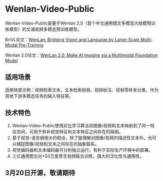 # Wenlan-Video-Public

Wenlan-Video-Public是基于Wenlan 2.0（首个中文通用图文多模态大规模预训练模型）的文澜视频多模态预训练模型。

BriVL论文：[WenLan: Bridging Vision and Language by Large-Scale Multi-Modal Pre-Training](https://arxiv.org/abs/2103.06561)

Wenlan 2.0论文：[WenLan 2.0: Make AI Imagine via a Multimodal Foundation Model](https://arxiv.org/abs/2110.14378)

## 适用场景

适用场景示例：视频检索文本、文本检索视频、视频标注、视频零样本分类、作为其他下游多模态任务的输入特征等。

## 技术特色

1. Wenlan-Video-Public使用对比学习算法将图像/视频和文本映射到了同一特征空间，可用于弥补视觉特征和文本特征之间存在的隔阂。
2. 基于视觉-语言弱相关的假设，除了能理解对图像/视频的描述性文本外，也可以捕捉图像/视频和文本之间存在的抽象联系。
3. 视觉编码器和文本编码器可分别独立运行，有利于实际生产环境中的部署。 
4. 三亿通用图文对+50万爱奇艺视频联合训练，强大的泛化性与通用性。

## 3月20日开源，敬请期待
